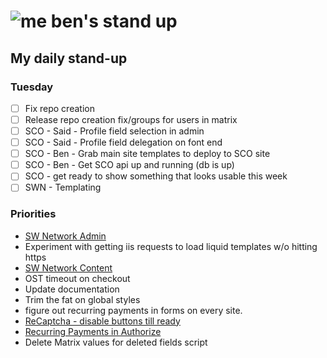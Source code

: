 # ![me](https://avatars2.githubusercontent.com/u/5232044?s=50&v=4) ben's stand up

## My daily stand-up

### Tuesday

- [ ] Fix repo creation
- [ ] Release repo creation fix/groups for users in matrix
- [ ] SCO - Said - Profile field selection in admin
- [ ] SCO - Said - Profile field delegation on font end
- [ ] SCO - Ben - Grab main site templates to deploy to SCO site
- [ ] SCO - Ben - Get SCO api up and running (db is up)
- [ ] SCO - get ready to show something that looks usable this week
- [ ] SWN - Templating
 
### Priorities 
    
- [SW Network Admin](https://app.clickup.com/8537154/v/l/li/54890360?pr=12760709)
- Experiment with getting iis requests to load liquid templates w/o hitting https
- [SW Network Content](https://app.clickup.com/8537154/v/l/li/54892353?pr=12760709)
- OST timeout on checkout
- Update documentation
- Trim the fat on global styles
- figure out recurring payments in forms on every site.
- [ReCaptcha - disable buttons till ready](https://projects.madebyspeak.com/#/tasks/17598281)
- [Recurring Payments in Authorize](https://projects.madebyspeak.com/#/tasks/16411534)
- Delete Matrix values for deleted fields script
